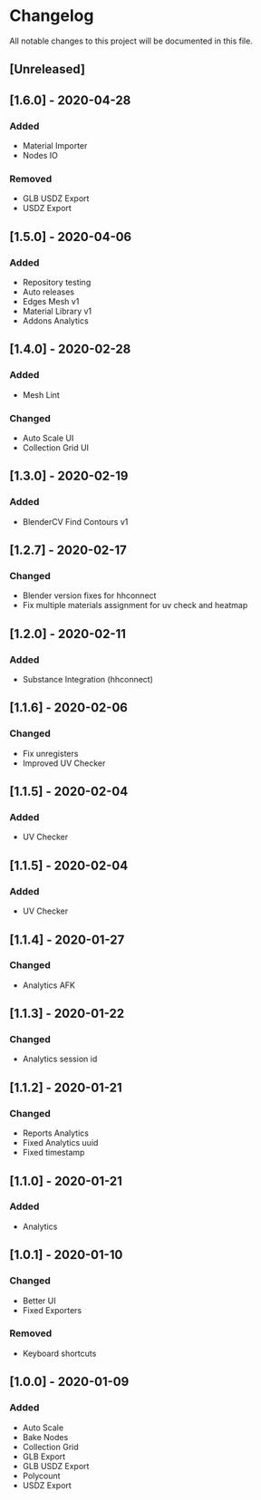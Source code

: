 # Changelog
All notable changes to this project will be documented in this file.

## [Unreleased]

## [1.6.0] - 2020-04-28
### Added
- Material Importer
- Nodes IO
### Removed
- GLB USDZ Export
- USDZ Export

## [1.5.0] - 2020-04-06
### Added
- Repository testing
- Auto releases
- Edges Mesh v1
- Material Library v1
- Addons Analytics

## [1.4.0] - 2020-02-28
### Added
- Mesh Lint
### Changed
- Auto Scale UI
- Collection Grid UI

## [1.3.0] - 2020-02-19
### Added
- BlenderCV Find Contours v1

## [1.2.7] - 2020-02-17
### Changed
- Blender version fixes for hhconnect
- Fix multiple materials assignment for uv check and heatmap

## [1.2.0] - 2020-02-11
### Added
- Substance Integration (hhconnect)

## [1.1.6] - 2020-02-06
### Changed
- Fix unregisters
- Improved UV Checker

## [1.1.5] - 2020-02-04
### Added
- UV Checker

## [1.1.5] - 2020-02-04
### Added
- UV Checker

## [1.1.4] - 2020-01-27
### Changed
- Analytics AFK

## [1.1.3] - 2020-01-22
### Changed
- Analytics session id

## [1.1.2] - 2020-01-21
### Changed
- Reports Analytics
- Fixed Analytics uuid
- Fixed timestamp

## [1.1.0] - 2020-01-21
### Added
- Analytics

## [1.0.1] - 2020-01-10
### Changed
- Better UI
- Fixed Exporters

### Removed
- Keyboard shortcuts

## [1.0.0] - 2020-01-09
### Added
- Auto Scale
- Bake Nodes
- Collection Grid
- GLB Export
- GLB USDZ Export
- Polycount
- USDZ Export
